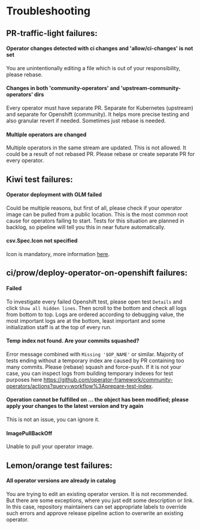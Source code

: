 # Troubleshooting

## PR-traffic-light failures:
#### Operator changes detected with ci changes and 'allow/ci-changes' is not set
You are unintentionally editing a file which is out of your responsibility, please rebase.

#### Changes in both 'community-operators' and 'upstream-community-operators' dirs
Every operator must have separate PR. Separate for Kubernetes (upstream) and separate for Openshift (community). It helps more precise testing and also granular revert if needed. Sometimes just rebase is needed.

#### Multiple operators are changed
Multiple operators in the same stream are updated. This is not allowed. It could be a result of not rebased PR. Please rebase or create separate PR for every operator.

## Kiwi test failures:
#### Operator deployment with OLM failed

Could be multiple reasons, but first of all, please check if your operator image can be pulled from a public location. This is the most common root cause for operators failing to start. Tests for this situation are planned in backlog, so pipeline will tell you this in near future automatically.

#### csv.Spec.Icon not specified
Icon is mandatory, more information [here](https://github.com/operator-framework/community-operators/blob/master/docs/contributing.md#operator-icon).

## ci/prow/deploy-operator-on-openshift failures:
#### Failed
To investigate every failed Openshift test, please open test `Details` and click `Show all hidden lines`. Then scroll to the bottom and check all logs from bottom to top. Logs are ordered according to debugging value, the most important logs are at the bottom, least important and some initialization staff is at the top of every run.

#### Temp index not found. Are your commits squashed?
 
Error message combined with `Missing '$OP_NAME'` or similar. Majority of tests ending without a temporary index are caused by PR containing too many commits. Please (rebase) squash and force-push. If it is not your case, you can inspect logs from building temporary indexes for test purposes here https://github.com/operator-framework/community-operators/actions?query=workflow%3Aprepare-test-index.

#### Operation cannot be fulfilled on ... the object has been modified; please apply your changes to the latest version and try again
This is not an issue, you can ignore it.

#### ImagePullBackOff
Unable to pull your operator image.

## Lemon/orange test failures:
#### All operator versions are already in catalog

You are trying to edit an existing operator version. It is not recommended. But there are some exceptions, where you just edit some description or link. In this case, repository maintainers can set appropriate labels to override such errors and approve release pipeline action to overwrite an existing operator.